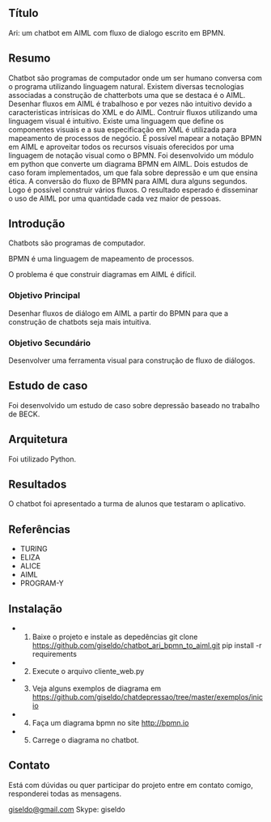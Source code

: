 ## Título
Ari: um chatbot em AIML com fluxo de dialogo escrito em BPMN.

## Resumo
Chatbot são programas de computador onde um ser humano conversa 
com o programa utilizando linguagem natural.
Existem diversas tecnologias associadas a construção de 
chatterbots  uma que se destaca é o AIML.
Desenhar fluxos em AIML é trabalhoso e por vezes 
não intuitivo devido a caracteristicas intrísicas do XML e do AIML.
Contruir fluxos utilizando uma linguagem visual é intuitivo. 
Existe uma linguagem que define os componentes visuais e
 a sua especificação em XML é utilizada para mapeamento de processos de negócio.
É possível mapear a notação BPMN em AIML e aproveitar todos os recursos
visuais oferecidos por uma linguagem de notação visual como o BPMN. 
Foi desenvolvido um módulo em python que converte um diagrama 
BPMN em AIML. Dois estudos de caso foram implementados, um que 
fala sobre depressão e um que ensina ética. A conversão do fluxo de BPMN para AIML dura alguns segundos. Logo é possível construir vários fluxos. O resultado esperado é disseminar o uso de AIML por uma quantidade cada vez maior de pessoas.

## Introdução

Chatbots são programas de computador.

BPMN é uma linguagem de mapeamento de processos.

O problema é que construir diagramas em AIML é difícil.

### Objetivo Principal

Desenhar fluxos de diálogo em AIML a partir do BPMN para que a construção de chatbots
seja mais intuitiva. 

### Objetivo Secundário

Desenvolver uma ferramenta visual para construção de fluxo de 
diálogos.

## Estudo de caso

Foi desenvolvido um estudo de caso sobre depressão baseado no trabalho de BECK.

## Arquitetura

Foi utilizado Python.

## Resultados

O chatbot foi apresentado a turma de alunos que testaram o aplicativo.

## Referências

- TURING
- ELIZA
- ALICE
- AIML
- PROGRAM-Y

## Instalação

- 1. Baixe o projeto e instale as depedências
git clone https://github.com/giseldo/chatbot_ari_bpmn_to_aiml.git 
pip install -r requirements
- 2. Execute o arquivo cliente_web.py
- 3. Veja alguns exemplos de diagrama em https://github.com/giseldo/chatdepressao/tree/master/exemplos/inicio
- 4. Faça um diagrama bpmn no site http://bpmn.io
- 5. Carrege o diagrama no chatbot.

## Contato 

Está com dúvidas ou quer participar do projeto entre em contato comigo, responderei todas as mensagens.

giseldo@gmail.com
Skype: giseldo
